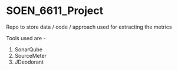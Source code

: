 # SOEN_6611_Project

Repo to store data / code / approach used for extracting the metrics

Tools used are - 
1) SonarQube
2) SourceMeter
3) JDeodorant 
